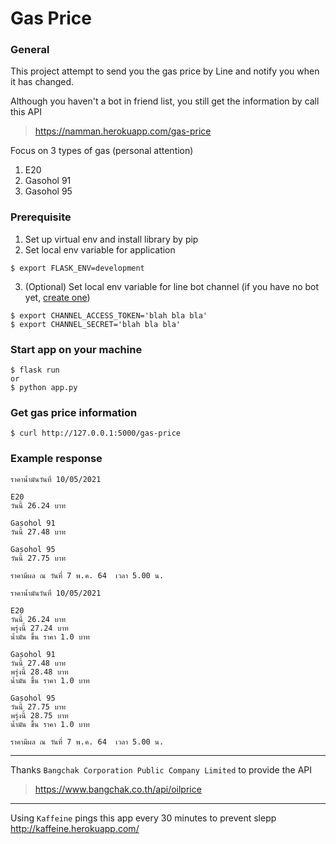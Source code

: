 # Gas Price

### General
This project attempt to send you the gas price by Line and notify you when it has changed.

Although you haven't a bot in friend list, you still get the information by call this API
> https://namman.herokuapp.com/gas-price

Focus on 3 types of gas (personal attention)
1. E20
2. Gasohol 91
3. Gasohol 95

### Prerequisite
1. Set up virtual env and install library by pip
2. Set local env variable for application
```
$ export FLASK_ENV=development
```
3. (Optional) Set local env variable for line bot channel 
   (if you have no bot yet, [create one](https://developers.line.biz/en/docs/line-developers-console/overview/#provider))
```
$ export CHANNEL_ACCESS_TOKEN='blah bla bla'
$ export CHANNEL_SECRET='blah bla bla'
```

### Start app on your machine
```
$ flask run
or
$ python app.py
```

### Get gas price information
```
$ curl http://127.0.0.1:5000/gas-price
```

### Example response
```text
ราคาน้ำมันวันที่ 10/05/2021

E20
วันนี้ 26.24 บาท

Gasohol 91
วันนี้ 27.48 บาท

Gasohol 95
วันนี้ 27.75 บาท

ราคามีผล ณ วันที่ 7 พ.ค. 64  เวลา 5.00 น.
```
```text
ราคาน้ำมันวันที่ 10/05/2021

E20
วันนี้ 26.24 บาท
พรุ่งนี้ 27.24 บาท
น้ำมัน ขึ้น ราคา 1.0 บาท

Gasohol 91
วันนี้ 27.48 บาท
พรุ่งนี้ 28.48 บาท
น้ำมัน ขึ้น ราคา 1.0 บาท

Gasohol 95
วันนี้ 27.75 บาท
พรุ่งนี้ 28.75 บาท
น้ำมัน ขึ้น ราคา 1.0 บาท

ราคามีผล ณ วันที่ 7 พ.ค. 64  เวลา 5.00 น.
```

---

Thanks `Bangchak Corporation Public Company Limited` to provide the API
> https://www.bangchak.co.th/api/oilprice


---

Using `Kaffeine` pings this app every 30 minutes to prevent slepp 
http://kaffeine.herokuapp.com/
